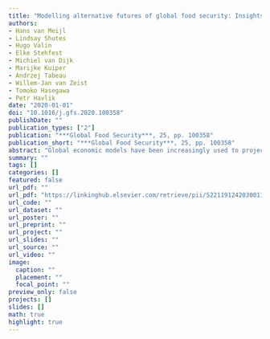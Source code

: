 ```yaml
---
title: "Modelling alternative futures of global food security: Insights from FOODSECURE"
authors: 
- Hans van Meijl
- Lindsay Shutes
- Hugo Valin
- Elke Stehfest
- Michiel van Dijk
- Marijke Kuiper
- Andrzej Tabeau
- Willem-Jan van Zeist
- Tomoko Hasegawa
- Petr Havlik
date: "2020-01-01"
doi: "10.1016/j.gfs.2020.100358"
publishDate: ""
publication_types: ["2"]
publication: "***Global Food Security***, 25, pp. 100358"
publication_short: "***Global Food Security***, 25, pp. 100358"
abstract: "Global economic models have been increasingly used to project food and agricultural developments for long term-time horizons, but food security aspects have often been limited to food availability projections. In this paper, we propose a broader framework to explore the future of food and nutrition security with a focus on food availability, food access, and a reasonable proxy for food utilisation. This framework is applied to a new set of stakeholder-designed scenarios of alternative future worlds that were developed for the FOODSECURE project and are structured around the two dimensions of inequality and sustainability. The framework is tested with two global models, MAGNET-IMAGE and GLOBIOM, and illustrated through an assessment of the possible trade-offs between food and nutrition security and sustainability in each of the worlds. Our results indicate that more equal worlds improve food security over a wider range of food security indicators and neglecting the sustainability dimension might revert food security gains over time. This paper concludes that there is a need for model-based scenario analysis to assess the complex and multi-dimensional characteristics of global food security."
summary: ""
tags: []
categories: []
featured: false
url_pdf: ""
url_pdf: "https://linkinghub.elsevier.com/retrieve/pii/S2211912420300110"
url_code: ""
url_dataset: ""
url_poster: ""
url_preprint: ""
url_project: ""
url_slides: ""
url_source: ""
url_video: ""
image: 
  caption: ""
  placement: ""
  focal_point: ""
preview_only: false
projects: []
slides: []
math: true
highlight: true
---
```

